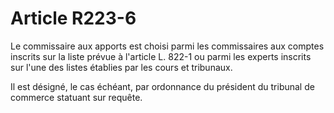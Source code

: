 # Article R223-6

Le commissaire aux apports est choisi parmi les commissaires aux comptes inscrits sur la liste prévue à l'article L. 822-1 ou parmi les experts inscrits sur l'une des listes établies par les cours et tribunaux.

Il est désigné, le cas échéant, par ordonnance du président du tribunal de commerce statuant sur requête.
